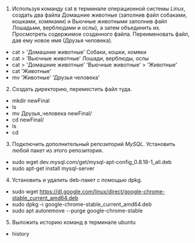 1. Используя команду cat в терминале операционной системы *Linux*, создать два файла Домашние животные (заполнив файл собаками, кошками, хомяками) и Вьючные животными заполнив файл Лошадьми, верблюдами и ослы), а затем объединить их. Просмотреть содержимое созданного файла. Переименовать файл, дав ему новое имя (Друзья человека).

* cat > 'Домашние животные'
Собаки, кошки, хомяки
* cat > 'Вьючные животные'
Лошади, верблюды, ослы
* cat > 'Домашние животные' 'Вьючные животные' > 'Животные'
* cat 'Животные'
* mv 'Животные' 'Друзья человека'

2. Создать директорию, переместить файл туда.

* mkdir newFinal
* ls
* mv Друзья_человека newFinal/
* cd newFinal/
* ls
* cd

3. Подключить дополнительный репозиторий *MySQL*. Установить любой пакет из этого репозитория.

* sudo wget dev.mysql.com/get/mysql-apt-config_0.8.18-1_all.deb
* sudo apt-get install mysql-server

4. Установить и удалить deb-пакет с помощью dpkg. 

* sudo wget https://dl.google.com/linux/direct/google-chrome-stable_current_amd64.deb
* sudo dpkg -i google-chrome-stable_current_amd64.deb
* sudo apt autoremove --purge google-chrome-stable

5. Выложить историю команд в терминале ubuntu

* history

